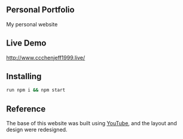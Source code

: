 ## Personal Portfolio

My personal website

## Live Demo

http://www.ccchenjeff1999.live/

## Installing
```bash
run npm i && npm start
```

## Reference
The base of this website was built using [YouTube](https://youtu.be/OPaLnMw2i_0), and the layout and design were redesigned.
